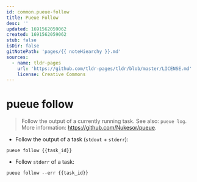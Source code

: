 ```yaml
---
id: common.pueue-follow
title: Pueue Follow
desc: ''
updated: 1691562059062
created: 1691562059062
stub: false
isDir: false
gitNotePath: 'pages/{{ noteHiearchy }}.md'
sources:
  - name: tldr-pages
    url: 'https://github.com/tldr-pages/tldr/blob/master/LICENSE.md'
    license: Creative Commons
---
```

# pueue follow

> Follow the output of a currently running task.
> See also: `pueue log`.
> More information: <https://github.com/Nukesor/pueue>.

- Follow the output of a task (`stdout` + `stderr`):

`pueue follow {{task_id}}`

- Follow `stderr` of a task:

`pueue follow --err {{task_id}}`


